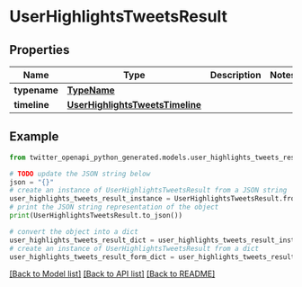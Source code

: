 # UserHighlightsTweetsResult


## Properties

Name | Type | Description | Notes
------------ | ------------- | ------------- | -------------
**typename** | [**TypeName**](TypeName.md) |  | 
**timeline** | [**UserHighlightsTweetsTimeline**](UserHighlightsTweetsTimeline.md) |  | 

## Example

```python
from twitter_openapi_python_generated.models.user_highlights_tweets_result import UserHighlightsTweetsResult

# TODO update the JSON string below
json = "{}"
# create an instance of UserHighlightsTweetsResult from a JSON string
user_highlights_tweets_result_instance = UserHighlightsTweetsResult.from_json(json)
# print the JSON string representation of the object
print(UserHighlightsTweetsResult.to_json())

# convert the object into a dict
user_highlights_tweets_result_dict = user_highlights_tweets_result_instance.to_dict()
# create an instance of UserHighlightsTweetsResult from a dict
user_highlights_tweets_result_form_dict = user_highlights_tweets_result.from_dict(user_highlights_tweets_result_dict)
```
[[Back to Model list]](../README.md#documentation-for-models) [[Back to API list]](../README.md#documentation-for-api-endpoints) [[Back to README]](../README.md)


